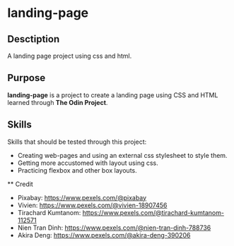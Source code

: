 # landing-page

## Desctiption
A landing page project using css and html.

## Purpose
**landing-page** is a project to create a landing page using CSS and HTML learned through **The Odin Project**.

## Skills
Skills that should be tested through this project:
- Creating web-pages and using an external css stylesheet to style them.
- Getting more accustomed with layout using css. 
- Practicing flexbox and other box layouts.

** Credit
- Pixabay: https://www.pexels.com/@pixabay
- Vivien: https://www.pexels.com/@vivien-18907456
- Tirachard Kumtanom: https://www.pexels.com/@tirachard-kumtanom-112571
- Nien Tran Dinh: https://www.pexels.com/@nien-tran-dinh-788736
- Akira Deng: https://www.pexels.com/@akira-deng-390206
